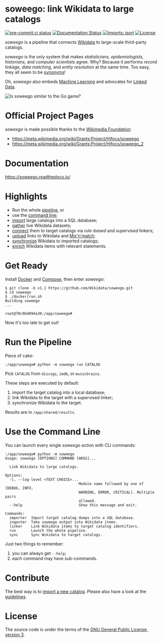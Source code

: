 # soweego: link Wikidata to large catalogs
[![pre-commit.ci status](https://results.pre-commit.ci/badge/github/Wikidata/soweego/master.svg)](https://results.pre-commit.ci/latest/github/Wikidata/soweego/master)
[![Documentation Status](https://readthedocs.org/projects/soweego/badge/?version=latest)](https://soweego.readthedocs.io/en/latest/?badge=latest)
[![Imports: isort](https://img.shields.io/badge/%20imports-isort-%231674b1?style=flat&labelColor=ef8336)](https://pycqa.github.io/isort/)
[![License](https://img.shields.io/github/license/Wikidata/soweego.svg)](https://www.gnu.org/licenses/gpl-3.0.html)

*soweego* is a pipeline that connects [Wikidata](https://wikidata.org/) to large-scale third-party catalogs.

*soweego* is the only system that makes *statisticians, epidemiologists, historians,* and *computer scientists* agree.
Why? Because it performs *record linkage, data matching,* and *entity resolution* at the same time.
Too easy, they all seem to be [synonyms](https://en.wikipedia.org/wiki/Record_linkage#Naming_conventions)!

Oh, *soweego* also embeds [Machine Learning](https://en.wikipedia.org/wiki/Machine_learning) and advocates for [Linked Data](https://en.wikipedia.org/wiki/Linked_data).

![Is soweego similar to the Go game?](https://upload.wikimedia.org/wikipedia/commons/9/96/Crosscut.jpg)

# Official Project Pages
*soweego* is made possible thanks to the [Wikimedia Foundation](https://wikimediafoundation.org/):
- https://meta.wikimedia.org/wiki/Grants:Project/Hjfocs/soweego
- https://meta.wikimedia.org/wiki/Grants:Project/Hjfocs/soweego_2

# Documentation
https://soweego.readthedocs.io/

# Highlights
- Run the whole [pipeline](#run-the-pipeline), or
- use the [command line](#use-the-command-line);
- [import](https://soweego.readthedocs.io/en/latest/importer.html) large catalogs into a SQL database;
- [gather](https://soweego.readthedocs.io/en/latest/wikidata.html) live Wikidata datasets;
- [connect](https://soweego.readthedocs.io/en/latest/linker.html) them to target catalogs via *rule-based* and *supervised* linkers;
- [upload](https://soweego.readthedocs.io/en/latest/ingester.html) links to Wikidata and [Mix'n'match](https://tools.wmflabs.org/mix-n-match/);
- [synchronize](https://soweego.readthedocs.io/en/latest/validator.html#module-soweego.validator.checks) Wikidata to imported catalogs;
- [enrich](https://soweego.readthedocs.io/en/latest/validator.html#module-soweego.validator.enrichment) Wikidata items with relevant statements.

# Get Ready
Install [Docker](https://docs.docker.com/install/) and [Compose](https://docs.docker.com/compose/install/), then enter *soweego*:

```
$ git clone -b v1.1 https://github.com/Wikidata/soweego.git
$ cd soweego
$ ./docker/run.sh
Building soweego
...

root@70c9b4894a30:/app/soweego#
```

Now it's too late to get out!

# Run the Pipeline
Piece of cake:

```
:/app/soweego# python -m soweego run CATALOG
```

Pick `CATALOG` from `discogs`, `imdb`, or `musicbrainz`.

These steps are executed by default:
1. import the target catalog into a local database;
2. link Wikidata to the target with a supervised linker;
3. synchronize Wikidata to the target.

Results are in `/app/shared/results`.

# Use the Command Line
You can launch every single *soweego* action with CLI commands:

```
:/app/soweego# python -m soweego
Usage: soweego [OPTIONS] COMMAND [ARGS]...

  Link Wikidata to large catalogs.

Options:
  -l, --log-level <TEXT CHOICE>...
                                  Module name followed by one of [DEBUG, INFO,
                                  WARNING, ERROR, CRITICAL]. Multiple pairs
                                  allowed.
  --help                          Show this message and exit.

Commands:
  importer  Import target catalog dumps into a SQL database.
  ingester  Take soweego output into Wikidata items.
  linker    Link Wikidata items to target catalog identifiers.
  run       Launch the whole pipeline.
  sync      Sync Wikidata to target catalogs.
```

Just two things to remember:
1. you can always get `--help`;
2. each command may have sub-commands.

# Contribute
The best way is to [import a new catalog](https://soweego.readthedocs.io/en/latest/new_catalog.html).
Please also have a look at the [guidelines](CONTRIBUTING.md).

# License
The source code is under the terms of the [GNU General Public License, version 3](https://www.gnu.org/licenses/gpl.html).
